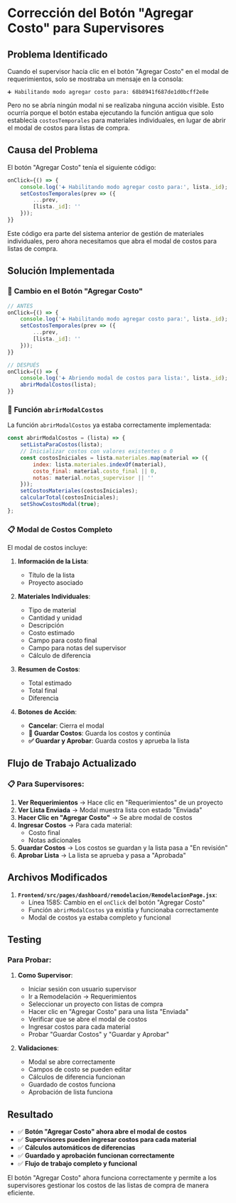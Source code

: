 # Corrección del Botón "Agregar Costo" para Supervisores

## Problema Identificado

Cuando el supervisor hacía clic en el botón "Agregar Costo" en el modal de requerimientos, solo se mostraba un mensaje en la consola:
```
➕ Habilitando modo agregar costo para: 68b8941f687de1d0bcff2e8e
```

Pero no se abría ningún modal ni se realizaba ninguna acción visible. Esto ocurría porque el botón estaba ejecutando la función antigua que solo establecía `costosTemporales` para materiales individuales, en lugar de abrir el modal de costos para listas de compra.

## Causa del Problema

El botón "Agregar Costo" tenía el siguiente código:

```javascript
onClick={() => {
    console.log('➕ Habilitando modo agregar costo para:', lista._id);
    setCostosTemporales(prev => ({
        ...prev,
        [lista._id]: ''
    }));
}}
```

Este código era parte del sistema anterior de gestión de materiales individuales, pero ahora necesitamos que abra el modal de costos para listas de compra.

## Solución Implementada

### 🔧 **Cambio en el Botón "Agregar Costo"**

```javascript
// ANTES
onClick={() => {
    console.log('➕ Habilitando modo agregar costo para:', lista._id);
    setCostosTemporales(prev => ({
        ...prev,
        [lista._id]: ''
    }));
}}

// DESPUÉS
onClick={() => {
    console.log('➕ Abriendo modal de costos para lista:', lista._id);
    abrirModalCostos(lista);
}}
```

### 🎯 **Función `abrirModalCostos`**

La función `abrirModalCostos` ya estaba correctamente implementada:

```javascript
const abrirModalCostos = (lista) => {
    setListaParaCostos(lista);
    // Inicializar costos con valores existentes o 0
    const costosIniciales = lista.materiales.map(material => ({
        index: lista.materiales.indexOf(material),
        costo_final: material.costo_final || 0,
        notas: material.notas_supervisor || ''
    }));
    setCostosMateriales(costosIniciales);
    calcularTotal(costosIniciales);
    setShowCostosModal(true);
};
```

### 📋 **Modal de Costos Completo**

El modal de costos incluye:

1. **Información de la Lista**:
   - Título de la lista
   - Proyecto asociado

2. **Materiales Individuales**:
   - Tipo de material
   - Cantidad y unidad
   - Descripción
   - Costo estimado
   - Campo para costo final
   - Campo para notas del supervisor
   - Cálculo de diferencia

3. **Resumen de Costos**:
   - Total estimado
   - Total final
   - Diferencia

4. **Botones de Acción**:
   - **Cancelar**: Cierra el modal
   - **💾 Guardar Costos**: Guarda los costos y continúa
   - **✅ Guardar y Aprobar**: Guarda costos y aprueba la lista

## Flujo de Trabajo Actualizado

### 📋 **Para Supervisores:**

1. **Ver Requerimientos** → Hace clic en "Requerimientos" de un proyecto
2. **Ver Lista Enviada** → Modal muestra lista con estado "Enviada"
3. **Hacer Clic en "Agregar Costo"** → Se abre modal de costos
4. **Ingresar Costos** → Para cada material:
   - Costo final
   - Notas adicionales
5. **Guardar Costos** → Los costos se guardan y la lista pasa a "En revisión"
6. **Aprobar Lista** → La lista se aprueba y pasa a "Aprobada"

## Archivos Modificados

1. **`Frontend/src/pages/dashboard/remodelacion/RemodelacionPage.jsx`**:
   - Línea 1585: Cambio en el `onClick` del botón "Agregar Costo"
   - Función `abrirModalCostos` ya existía y funcionaba correctamente
   - Modal de costos ya estaba completo y funcional

## Testing

### Para Probar:

1. **Como Supervisor**:
   - Iniciar sesión con usuario supervisor
   - Ir a Remodelación → Requerimientos
   - Seleccionar un proyecto con listas de compra
   - Hacer clic en "Agregar Costo" para una lista "Enviada"
   - Verificar que se abre el modal de costos
   - Ingresar costos para cada material
   - Probar "Guardar Costos" y "Guardar y Aprobar"

2. **Validaciones**:
   - Modal se abre correctamente
   - Campos de costo se pueden editar
   - Cálculos de diferencia funcionan
   - Guardado de costos funciona
   - Aprobación de lista funciona

## Resultado

- ✅ **Botón "Agregar Costo" ahora abre el modal de costos**
- ✅ **Supervisores pueden ingresar costos para cada material**
- ✅ **Cálculos automáticos de diferencias**
- ✅ **Guardado y aprobación funcionan correctamente**
- ✅ **Flujo de trabajo completo y funcional**

El botón "Agregar Costo" ahora funciona correctamente y permite a los supervisores gestionar los costos de las listas de compra de manera eficiente.
